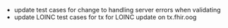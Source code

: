 * update test cases for change to handling server errors when validating
* update LOINC test cases for tx for LOINC update on tx.fhir.oog
